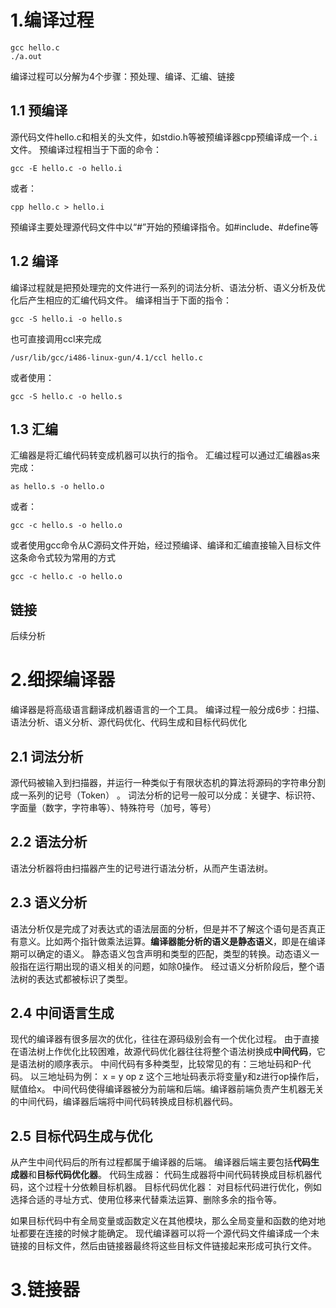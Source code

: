 # 1.编译过程
```shell
gcc hello.c
./a.out
```
编译过程可以分解为4个步骤：预处理、编译、汇编、链接

## 1.1 预编译
源代码文件hello.c和相关的头文件，如stdio.h等被预编译器cpp预编译成一个`.i`文件。
预编译过程相当于下面的命令：
```
gcc -E hello.c -o hello.i
```
或者：
```
cpp hello.c > hello.i
```
预编译主要处理源代码文件中以“#”开始的预编译指令。如#include、#define等

## 1.2 编译
编译过程就是把预处理完的文件进行一系列的词法分析、语法分析、语义分析及优化后产生相应的汇编代码文件。
编译相当于下面的指令：
```
gcc -S hello.i -o hello.s
```
也可直接调用ccl来完成
```
/usr/lib/gcc/i486-linux-gun/4.1/ccl hello.c
```
或者使用：
```
gcc -S hello.c -o hello.s
```

## 1.3 汇编
汇编器是将汇编代码转变成机器可以执行的指令。
汇编过程可以通过汇编器as来完成：
```
as hello.s -o hello.o
```
或者：
```
gcc -c hello.s -o hello.o
```
或者使用gcc命令从C源码文件开始，经过预编译、编译和汇编直接输入目标文件
这条命令式较为常用的方式
```
gcc -c hello.c -o hello.o
```

## 链接
后续分析

# 2.细探编译器
编译器是将高级语言翻译成机器语言的一个工具。
编译过程一般分成6步：扫描、语法分析、语义分析、源代码优化、代码生成和目标代码优化

## 2.1 词法分析
源代码被输入到扫描器，并运行一种类似于有限状态机的算法将源码的字符串分割成一系列的记号（Token） 。
词法分析的记号一般可以分成：关键字、标识符、字面量（数字，字符串等）、特殊符号（加号，等号）

## 2.2 语法分析
语法分析器将由扫描器产生的记号进行语法分析，从而产生语法树。

## 2.3 语义分析
语法分析仅是完成了对表达式的语法层面的分析，但是并不了解这个语句是否真正有意义。比如两个指针做乘法运算。**编译器能分析的语义是静态语义**，即是在编译期可以确定的语义。
静态语义包含声明和类型的匹配，类型的转换。动态语义一般指在运行期出现的语义相关的问题，如除0操作。
经过语义分析阶段后，整个语法树的表达式都被标识了类型。

## 2.4 中间语言生成
现代的编译器有很多层次的优化，往往在源码级别会有一个优化过程。
由于直接在语法树上作优化比较困难，故源代码优化器往往将整个语法树换成**中间代码**，它是语法树的顺序表示。
中间代码有多种类型，比较常见的有：三地址码和P-代码。
以三地址码为例：
x = y op z
这个三地址码表示将变量y和z进行op操作后，赋值给x。
中间代码使得编译器被分为前端和后端。编译器前端负责产生机器无关的中间代码，编译器后端将中间代码转换成目标机器代码。

## 2.5 目标代码生成与优化
从产生中间代码后的所有过程都属于编译器的后端。
编译器后端主要包括**代码生成器**和**目标代码优化器**。
代码生成器：
代码生成器将中间代码转换成目标机器代码，这个过程十分依赖目标机器。
目标代码优化器：
对目标代码进行优化，例如选择合适的寻址方式、使用位移来代替乘法运算、删除多余的指令等。

如果目标代码中有全局变量或函数定义在其他模块，那么全局变量和函数的绝对地址都要在连接的时候才能确定。
现代编译器可以将一个源代码文件编译成一个未链接的目标文件，然后由链接器最终将这些目标文件链接起来形成可执行文件。

# 3.链接器
